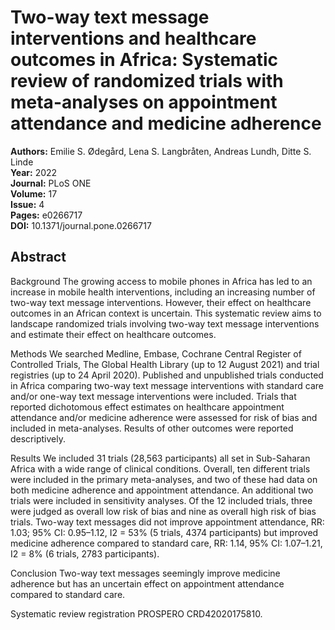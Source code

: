 # Two-way text message interventions and healthcare outcomes in Africa: Systematic review of randomized trials with meta-analyses on appointment attendance and medicine adherence

**Authors:** Emilie S. Ødegård, Lena S. Langbråten, Andreas Lundh, Ditte S. Linde  
**Year:** 2022  
**Journal:** PLoS ONE  
**Volume:** 17  
**Issue:** 4  
**Pages:** e0266717  
**DOI:** 10.1371/journal.pone.0266717  

## Abstract
Background
The growing access to mobile phones in Africa has led to an increase in mobile health interventions, including an increasing number of two-way text message interventions. However, their effect on healthcare outcomes in an African context is uncertain. This systematic review aims to landscape randomized trials involving two-way text message interventions and estimate their effect on healthcare outcomes.

Methods
We searched Medline, Embase, Cochrane Central Register of Controlled Trials, The Global Health Library (up to 12 August 2021) and trial registries (up to 24 April 2020). Published and unpublished trials conducted in Africa comparing two-way text message interventions with standard care and/or one-way text message interventions were included. Trials that reported dichotomous effect estimates on healthcare appointment attendance and/or medicine adherence were assessed for risk of bias and included in meta-analyses. Results of other outcomes were reported descriptively.

Results
We included 31 trials (28,563 participants) all set in Sub-Saharan Africa with a wide range of clinical conditions. Overall, ten different trials were included in the primary meta-analyses, and two of these had data on both medicine adherence and appointment attendance. An additional two trials were included in sensitivity analyses. Of the 12 included trials, three were judged as overall low risk of bias and nine as overall high risk of bias trials. Two-way text messages did not improve appointment attendance, RR: 1.03; 95% CI: 0.95–1.12, I2 = 53% (5 trials, 4374 participants) but improved medicine adherence compared to standard care, RR: 1.14, 95% CI: 1.07–1.21, I2 = 8% (6 trials, 2783 participants).

Conclusion
Two-way text messages seemingly improve medicine adherence but has an uncertain effect on appointment attendance compared to standard care.

Systematic review registration
PROSPERO CRD42020175810.


